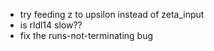 - try feeding z to upsilon instead of zeta_input
- is rldl14 slow??
- fix the runs-not-terminating bug

